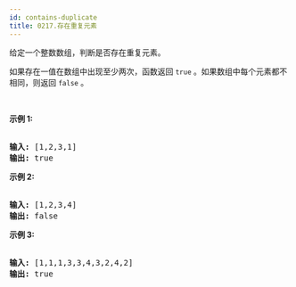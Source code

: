 ```yaml
---
id: contains-duplicate
title: 0217.存在重复元素
---
```

给定一个整数数组，判断是否存在重复元素。

如果存在一值在数组中出现至少两次，函数返回 <code>true</code> 。如果数组中每个元素都不相同，则返回 <code>false</code> 。

 

**示例 1:**


<pre><br/><strong>输入:</strong> [1,2,3,1]<br/><strong>输出:</strong> true</pre>

**示例 2:**


<pre><br/><strong>输入: </strong>[1,2,3,4]<br/><strong>输出:</strong> false</pre>

**示例 3:**


<pre><br/><strong>输入: </strong>[1,1,1,3,3,4,3,2,4,2]<br/><strong>输出:</strong> true</pre>

